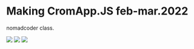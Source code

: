 # Making CromApp.JS feb-mar.2022

nomadcoder class.

 <img src="https://img.shields.io/badge/Html-D77281?&logo=Html5&logoColor=white"/></a> <img src="https://img.shields.io/badge/Css-5F0053?&logo=Css3&logoColor=white"/></a> <img src="https://img.shields.io/badge/JavaScript-FFEF60?&logo=JavaScript&logoColor=black"/></a> 

